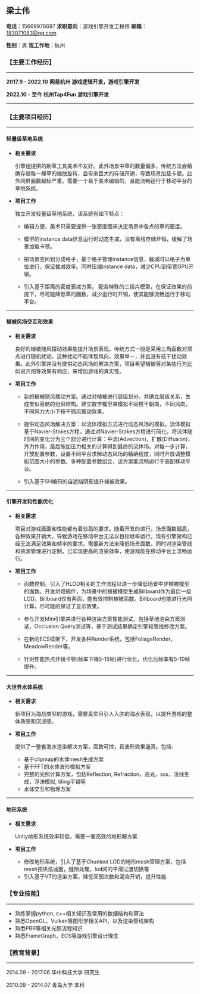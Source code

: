 ## 梁士伟

**电话**：15669976697        **求职意向**：游戏引擎开发工程师	       **邮箱**：183071083@qq.com                     

**性别**：男                             **现工作地**：杭州                             

### 【**主要工作经历**】

---

**2017.9 - 2022.10**							**网易杭州**                          		**游戏逻辑开发，游戏引擎开发**

**2022.10 - 至今**								**杭州Tap4Fun**						**游戏引擎开发**

****

### 【**主要项目经历**】

---

#### 																	轻量级草地系统

+ **相关需求**

  引擎组提供的刷草工具美术不友好。此外场景中草的数量偏多，传统方法会精确存储每一棵草的缩放旋转，会带来巨大的存储开销，导致场景加载卡顿。此外同屏面数超标严重。需要一个易于美术编辑的，且能流畅运行于移动平台的草地系统。

+ **项目工作**

  独立开发轻量级草地系统，该系统有如下特点：

  + 编辑方便，美术只需要提供一张密度图来决定场景中各点的草的密度。

  + 模型的instance data信息运行时动态生成，没有离线存储开销，缓解了场景加载卡顿。

  + 把场景空间划分成格子，基于格子管理instance信息，裁减时以格子为单位进行，保证裁减效率。同时压缩instance data，减少CPU到带宽GPU开销。

  + 引入基于距离的密度衰减方案， 配合特殊的三插片模型，在保证效果的前提下，尽可能降低草的面数，减少运行时开销，使其能够流畅运行于移动平台。

---

#### 																	植被风场交互和效果

+ **相关需求**

  良好的植被随风摆动效果能提升场景表现。传统方式一般是采用三角函数对顶点进行随机扰动，这种扰动不能体现风向，效果单一，并且没有枝干扰动效果。此外引擎并没有提供动态风场的解决方案，项目希望植被等对某些行为比如说开炮等效果有响应，来增加游戏的真实性。

+ **项目工作**

  + 新的植被随风摆动方案。通过对植被进行层级划分，并确立层级关系，生成类似骨骼的组织结构。建立数学模型来模拟不同枝干朝向，不同风向，不同风力大小下枝干随风摆动效果。

  + 提供动态风场解决方案：以流体模拟方式进行动态风场的模拟。流体模拟基于Navier-Stokes方程。通过对Navier-Stokes方程进行简化，将流体随时间的变化分为三个部分进行计算：平流(Advection)，扩散(Diffusion)，外力作用，最后施加压力相关的计算得到最终的流体场。对每一步计算，开放配置参数，设置不同平台求解动态风场的精确程度，同时开放调整模拟范围大小的参数。多种配置参数组合，该方案能流畅运行于高配移动平台。

  + 引入基于SH编码的自遮挡阴影提升植被效果。

    

---

#### 引擎开发和性能优化

+ **相关需求**

  项目对游戏画面和性能都有着较高的要求。随着开发的进行，场景面数偏高，各种效果开销大，导致游戏在移动平台无法以目标帧率运行，现有引擎架构已经无法满足效果和帧率的要求。需要新方法来降低场景面数，同时对渲染管线和资源管理进行定制，已实现更高的渲染效率，使游戏能在移动平台上流畅运行。

+ **项目工作**

  + 面数控制。引入了HLOD相关的工作流程以进一步降低场景中非植被模型的面数。开发烘焙插件，为场景中的植被模型生成Billboard作为最后一级LOD。Billboard仅有两面，能有效控制植被面数。Billboard也能进行光照计算，尽可能的保证了显示效果。

  + 参与开发Mini引擎并进行各种渲染方案性能测试，包括草地渲染方案测试，Occlusion Query测试等，基于测试结果确定引擎和管线修改方案。

  + 在新的ECS框架下，开发各种Render系统，包括FoliageRender， MeadowRender等。

  + 针对性能热点开镜卡顿(帧率下降5-15帧)进行优化，优化后帧率有5-10帧提升。

---

#### 大世界水体系统

+ **相关需求**

  新项目为海战类型的游戏，需要真实且引人入胜的海水表现，以提升游戏的整体质感和沉浸感。

+ **项目工作**

  提供了一整套海水渲染解决方案，面数可控，且波形效果逼真。包括:

  + 基于clipmap的水体mesh生成方案
  + 基于FFT的水体波形模拟方案
  + 完整的光照计算方案，包括Reflection, Refraction，高光，sss，法线生成，浮沫模拟, tiling平铺等
  + 水体交互和物理方案
  

---

#### 地形系统

+ **相关需求**

  Unity地形系统效率较低，需要一套高效的地形解方案

+ **项目工作**
  + 修改地形系统，引入了基于Chunked LOD的地形mesh管理方案，包括mesh预烘焙减面，缝隙处理，lod间的平滑过渡切换等
  + 引入基于VT的渲染方案，降低采图次数和混合开销，提升性能



### 【**专业技能**】

---

+ 熟练掌握python, c++相关知识及常用的数据结构和算法
+ 熟悉OpenGL，Vulkan等图形学相关API，以及渲染管线架构
+ 熟悉PBR等相关光照流程知识
+ 熟悉FrameGraph，ECS等游戏引擎设计理念

### 【**教育背景**】

---

2014.09 - 2017.06                         				华中科技大学									研究生

2010.09 - 2014.07							 			青岛大学											本科